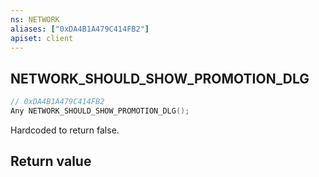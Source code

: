 ```yaml
---
ns: NETWORK
aliases: ["0xDA4B1A479C414FB2"]
apiset: client
---
```

## NETWORK_SHOULD_SHOW_PROMOTION_DLG

```c
// 0xDA4B1A479C414FB2
Any NETWORK_SHOULD_SHOW_PROMOTION_DLG();
```

Hardcoded to return false.


## Return value